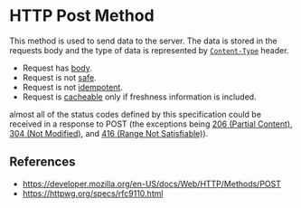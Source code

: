 # HTTP Post Method

This method is used to send data to the server. The data is stored in the requests body and the type of data is represented by [`Content-Type`](/http/headers/content-type) header.

- Request has [body](/http/body).
- Request is not [safe](/http/requests/safe).
- Request is not [idempotent](/http/requests/idempotent).
- Request is [cacheable](/http/requests/cacheable) only if freshness information is included.

almost all of the status codes defined by this specification could be received in a response to POST (the exceptions being [206 (Partial Content)](https://httpwg.org/specs/rfc9110.html#status.206), [304 (Not Modified)](https://httpwg.org/specs/rfc9110.html#status.304), and [416 (Range Not Satisfiable)](https://httpwg.org/specs/rfc9110.html#status.416)).

## References

- https://developer.mozilla.org/en-US/docs/Web/HTTP/Methods/POST
- https://httpwg.org/specs/rfc9110.html
